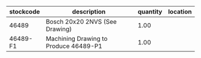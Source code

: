 |stockcode|description|quantity|location|
|---------|-----------|--------|--------|
|46489|Bosch 20x20 2NVS (See Drawing)|1.00||
|46489-F1|Machining Drawing to Produce 46489-P1|1.00||
